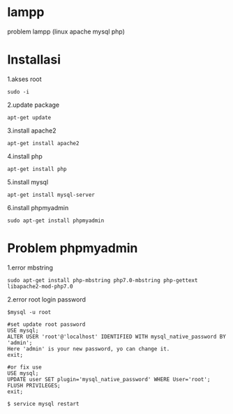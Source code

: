 # lampp
problem lampp (linux apache mysql php)
# Installasi
1.akses root
```
sudo -i
```
2.update package
```
apt-get update
```
3.install apache2
```
apt-get install apache2
```
4.install php
```
apt-get install php
```
5.install mysql
```
apt-get install mysql-server
```
6.install phpmyadmin
```
sudo apt-get install phpmyadmin
```

# Problem phpmyadmin
1.error mbstring
```
sudo apt-get install php-mbstring php7.0-mbstring php-gettext libapache2-mod-php7.0
```
2.error root login password
```
$mysql -u root

#set update root password
USE mysql;
ALTER USER 'root'@'localhost' IDENTIFIED WITH mysql_native_password BY 'admin';
Here 'admin' is your new password, yo can change it.
exit;

#or fix use 
USE mysql;
UPDATE user SET plugin='mysql_native_password' WHERE User='root';
FLUSH PRIVILEGES;
exit;

$ service mysql restart
